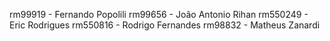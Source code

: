 rm99919 - Fernando Popolili
rm99656 - João Antonio Rihan
rm550249 - Eric Rodrigues
rm550816 - Rodrigo Fernandes
rm98832 - Matheus Zanardi